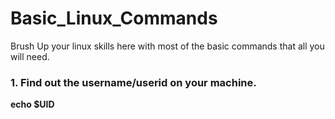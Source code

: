 # Basic_Linux_Commands
Brush Up your linux skills here with most of the basic commands that all you will need.


### 1.	Find out the username/userid on your machine.
**echo $UID**
